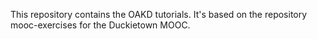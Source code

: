 This repository contains the OAKD tutorials. 
It's based on the repository mooc-exercises for the Duckietown MOOC.